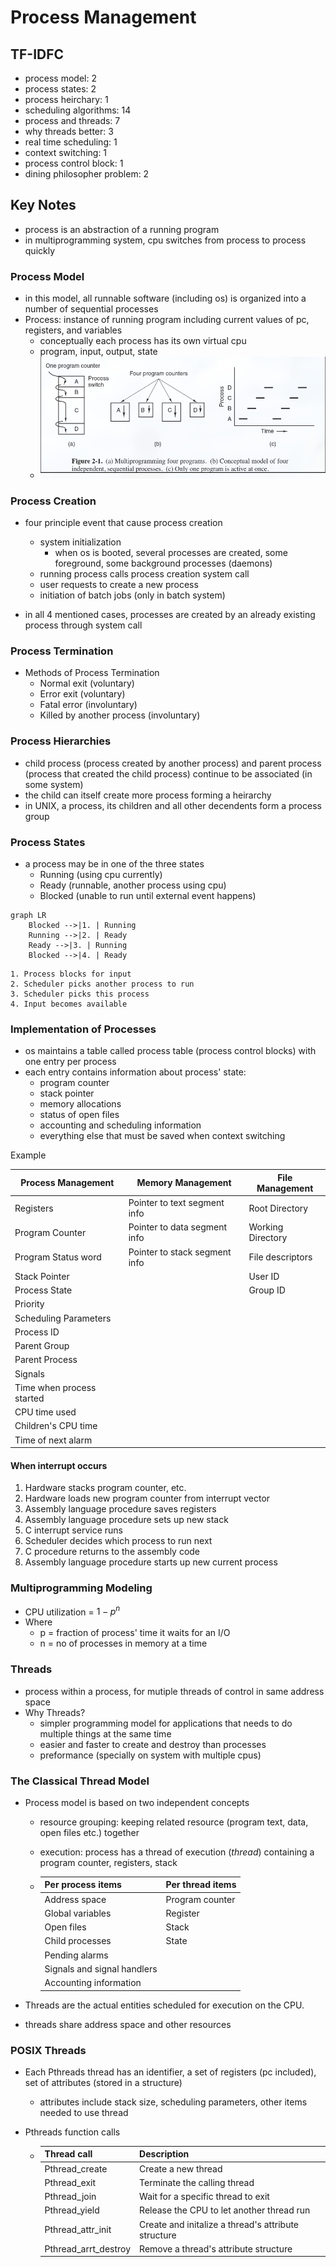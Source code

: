 # Process Management

## TF-IDFC

- process model: 2
- process states: 2
- process heirchary: 1
- scheduling algorithms: 14
- process and threads: 7
- why threads better: 3
- real time scheduling: 1
- context switching: 1
- process control block: 1
- dining philosopher problem: 2

## Key Notes

- process is an abstraction of a running program
- in multiprogramming system, cpu switches from process to process quickly

### Process Model

- in this model, all runnable software (including os) is organized into a number of sequential processes
- Process: instance of running program including current values of pc, registers, and variables
  - conceptually each process has its own virtual cpu
  - program, input, output, state
  - ![Multiprogramming Example](../resources/multiprogramming-example.png)

### Process Creation

- four principle event that cause process creation
  - system initialization
    - when os is booted, several processes are created, some foreground, some background processes (daemons)
  - running process calls process creation system call
  - user requests to create a new process
  - initiation of batch jobs (only in batch system)

- in all 4 mentioned cases, processes are created by an already existing process through system call

### Process Termination

- Methods of Process Termination
  - Normal exit (voluntary)
  - Error exit (voluntary)
  - Fatal error (involuntary)
  - Killed by another process (involuntary)
  
### Process Hierarchies

- child process (process created by another process) and parent process (process that created the child process) continue to be associated (in some system)
- the child can itself create more process forming a heirarchy
- in UNIX, a process, its children and all other decendents form a process group

### Process States

- a process may be in one of the three states
  - Running (using cpu currently)
  - Ready (runnable, another process using cpu)
  - Blocked (unable to run until external event happens)

```mermaid
graph LR
    Blocked -->|1. | Running
    Running -->|2. | Ready
    Ready -->|3. | Running
    Blocked -->|4. | Ready
```

```
1. Process blocks for input
2. Scheduler picks another process to run
3. Scheduler picks this process
4. Input becomes available

```

### Implementation of Processes

- os maintains a table called process table (process control blocks) with one entry per process
- each entry contains information about process' state:
  - program counter
  - stack pointer
  - memory allocations
  - status of open files
  - accounting and scheduling information
  - everything else that must be saved when context switching

Example

| Process Management | Memory Management | File Management |
| ------------------ | ----------------- | --------------- |
| Registers | Pointer to text segment info | Root Directory |
| Program Counter | Pointer to data segment info | Working Directory |
| Program Status word | Pointer to stack segment info | File descriptors |
| Stack Pointer | | User ID |
| Process State | | Group ID |
| Priority | | |
| Scheduling Parameters | | |
| Process ID | | |
| Parent Group | | |
| Parent Process | | |
| Signals | | |
| Time when process started | | |
| CPU time used | | |
| Children's CPU time | | |
| Time of next alarm | | |

#### When interrupt occurs

1. Hardware stacks program counter, etc.
2. Hardware loads new program counter from interrupt vector
3. Assembly language procedure saves registers
4. Assembly language procedure sets up new stack
5. C interrupt service runs
6. Scheduler decides which process to run next
7. C procedure returns to the assembly code
8. Assembly language procedure starts up new current process

### Multiprogramming Modeling

- CPU utilization = $1 - p^n$
- Where
  - p = fraction of process' time it waits for an I/O
  - n = no of processes in memory at a time

### Threads

- process within a process, for mutiple threads of control in same address space
- Why Threads?
  - simpler programming model for applications that needs to do multiple things at the same time
  - easier and faster to create and destroy than processes
  - preformance (specially on system with multiple cpus)

### The Classical Thread Model

- Process model is based on two independent concepts
  - resource grouping: keeping related resource (program text, data, open files etc.) together
  - execution: process has a thread of execution (*thread*) containing a program counter, registers, stack

  - | Per process items | Per thread items |
    | ----------------- | ---------------- |
    | Address space | Program counter |
    | Global variables | Register |
    | Open files | Stack |
    | Child processes | State |
    | Pending alarms | |
    | Signals and signal handlers | |
    | Accounting information | |

- Threads are the actual entities scheduled for execution on the CPU.
- threads share address space and other resources

### POSIX Threads

- Each Pthreads thread has an identifier, a set of registers (pc included), set of attributes (stored in a structure)
  - attributes include stack size, scheduling parameters, other items needed to use thread
- Pthreads function calls

  - | Thread call | Description |
     | ----------- | ----------- |
     | Pthread_create | Create a new thread |
     | Pthread_exit | Terminate the calling thread |
     | Pthread_join | Wait for a specific thread to exit |
     | Pthread_yield | Release the CPU to let another thread run |
     | Pthread_attr_init | Create and initalize a thread's attribute structure |
     | Pthread_arrt_destroy | Remove a thread's attribute structure |
